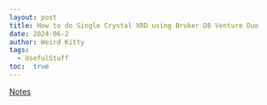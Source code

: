 ```yaml
---
layout: post
title: How to do Single Crystal XRD using Bruker D8 Venture Duo
date: 2024-06-2
author: Weird Kitty  
tags: 
  - UsefulStuff 
toc:  true
---
```



[Notes](/PostFile/SCXRD.pdf)
